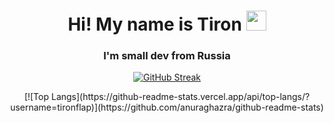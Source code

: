 
<h1 align="center">Hi! My name is Tiron</a> 
<img src="https://github.com/blackcater/blackcater/raw/main/images/Hi.gif" height="32"/></h1>
<h3 align="center">I'm small dev from Russia</h3>
<p align="center">
    <a href="https://git.io/streak-stats"><img src="https://github-readme-streak-stats.herokuapp.com?user=Tironflap&theme=dark&border_radius=4.4&date_format=j%20M%5B%20Y%5D" alt="GitHub Streak" /></a>
</p>
<p align="center">
    [![Top Langs](https://github-readme-stats.vercel.app/api/top-langs/?username=tironflap)](https://github.com/anuraghazra/github-readme-stats)
</p>
<!---
Tironflap/Tironflap is a ✨ special ✨ repository because its `README.md` (this file) appears on your GitHub profile.
You can click the Preview link to take a look at your changes.
--->
